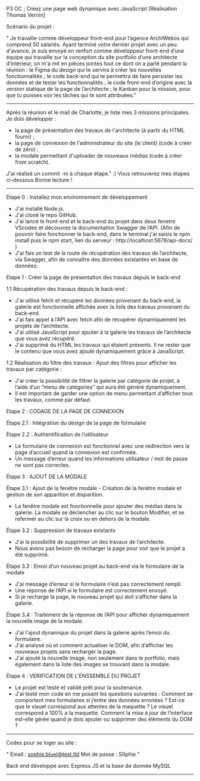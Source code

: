 P3 OC ; Créez une page web dynamique avec JavaScript
[Réalisation Thomas Vernin]

Scénario du projet :

" Je travaille comme développeur front-end pour l’agence ArchiWebos qui comprend 50 salariés. 
Ayant terminé votre dernier projet avec un peu d'avance, je suis envoyé en renfort comme développeur front-end d’une équipe qui travaille sur la conception du site portfolio d’une architecte d’intérieur, on m'a mit en pièces jointes tout ce dont on a parlé pendant la réunion : le Figma du design qui te servira à créer les nouvelles fonctionnalités ;
le code back-end qui te permettra de faire persister les données et de tester les fonctionnalités ;
le code front-end d’origine avec la version statique de la page de l’architecte ;
le Kanban pour la mission, pour que tu puisses voir les tâches qui te sont attribuées."

___________

Après la réunion et le mail de Charlotte, je liste mes 3 missions principales.
Je dois développer :

- la page de présentation des travaux de l'architecte (à partir du HTML fourni) ;
- la page de connexion de l'administrateur du site (le client) (code à créer de zéro) ;
- la modale permettant d'uploader de nouveaux médias (code à créer from scratch).


J'ai réalisé un commit -m  à chaque étape." :) 
Vous retrouverez mes étapes ci-dessous 
Bonne lecture ! 

___________

Etape 0 : Installez mon environnement de développement 

- J'ai installé Node.js.
- J'ai cloné le repo GitHub.
- J'ai lancé le front-end et le back-end du projet dans deux fenetre VScodes et découvrez la documentation Swagger de l’API.
  (Afin de pouvoir faire fonctionner le back-end, dans le terminal j'ai saisis le npm install puis le npm start, lien du serveur : http://localhost:5678/api-docs/ )
- J'ai fais un test de la route de récupération des travaux de l’architecte, via Swagger, afin de connaître des données existantes en base de données.



 
Etape 1 : Créer la page de présentation des travaux depuis le back-end

1.1 Récupération des travaux depuis le back-end : 

- J'ai utilisé fetch et récupéré les données provenant du back-end, la galerie est fonctionnelle affichée avec la liste des travaux provenant du back-end.
- J'ai fais appel à l’API avec fetch afin de récupérer dynamiquement les projets de l’architecte. 
- J'ai utilisé JavaScript pour ajouter à la galerie les travaux de l’architecte que vous avez récupéré. 
- J'ai supprimé du HTML les travaux qui étaient présents. Il ne rester que le contenu que vous avez ajouté dynamiquement grâce à JavaScript.

1.2  Réalisation du filtre des travaux : Ajout des filtres pour afficher les travaux par catégorie :

- J'ai créer la possibilité de filtrer la galerie par catégorie de projet, à l’aide d’un “menu de catégories” qui aura été généré dynamiquement.
- Il est important de garder une option de menu permettant d’afficher tous les travaux, comme par défaut.



Etape 2 : CODAGE DE LA PAGE DE CONNEXION

Étape 2.1 : Intégration du design de la page de formulaire

Étape 2.2 : Authentification de l’utilisateur

- Le formulaire de connexion est fonctionnel avec une redirection vers la page d’accueil quand la connexion est confirmée.
- Un message d’erreur quand les informations utilisateur / mot de passe ne sont pas correctes.




Étape 3 : AJOUT DE LA MODALE

Étape 3.1 : Ajout de la fenêtre modale - Création de la fenêtre modale et gestion de son apparition et disparition.

- La fenêtre modale est fonctionnelle pour ajouter des médias dans la galerie.
  La modale se déclencher au clic sur le bouton Modifier, et se refermer au clic sur la croix ou en dehors de la modale.

  

Étape 3.2 : Suppression de travaux existants

- J'ai la possibilité de supprimer un des travaux de l’architecte.
- Nous avons pas besoin de recharger la page pour voir que le projet a été supprimé.
  
  

Étape 3.3 : Envoi d’un nouveau projet au back-end via le formulaire de la modale

- J'ai message d’erreur si le formulaire n’est pas correctement rempli. 
- Une réponse de l’API si le formulaire est correctement envoyé.
- Si je recharge la page, le nouveau projet qui doit s’afficher dans la galerie.

  

Étape 3.4 : Traitement de la réponse de l’API pour afficher dynamiquement la nouvelle image de la modale.

- J'ai l'ajout dynamique du projet dans la galerie après l’envoi du formulaire.
- J'ai analysé où et comment actualiser le DOM, afin d’afficher les nouveaux projets sans recharger la page.
- J'ai ajouté la nouvelle image, non seulement dans le portfolio, mais également dans la liste des images se trouvant dans la modale.



Étape 4 : VERIFICATION DE L'ENSSEMBLE DU PROJET 
- Le projet est testé et validé prêt pour la soutenance.
- J'ai testé mon code en me posant les questions suivantes : 
          Comment se comportent mes formulaires si j’entre des données erronées ? 
          Est-ce que le visuel correspond aux attentes de la maquette ? Le visuel correspond a 100% a la maquette.
          Comment la mise à jour de l’interface est-elle gérée quand je dois ajouter ou supprimer des éléments du DOM ?


______________

Codes pour se loger au site : 

" Email : sophie.bluel@test.tld
Mot de passe : S0phie "

Back end développé avec Express JS et la base de donnée MySQL

______________










  





